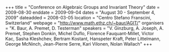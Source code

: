 +++
title = "Conference on Algebraic Groups and Invariant Theory"
date = 2009-08-30
enddate = 2009-09-04
dates = "August 30 - September 4, 2009"
dateadded = 2008-03-05
location = "Centro Stefano Franscini, Switzerland"
webpage = "http://www.math.ethz.ch/~baur/AGIT/"
organisers = "K. Baur, A. Premet, D. Testerman"
speakers = "V. Ginzburg, A. Joseph, A. Premet, Stephen Donkin, Michel Duflo, Florence Fauquant-Millet, Victor Kac, Sasha Kleshchev, Bertram Kostant, Hanspeter Kraft, Peter Littelmann, George McNinch, Jean-Pierre Serre, Kari Vilonen, Nolan Wallach"
+++
